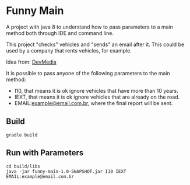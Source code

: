 # Funny Main    
A project with java 8 to understand how to pass parameters to a main method both through IDE and command line.   

This project "checks" vehicles and "sends" an email after it. This could be used by a company that rents vehicles, for example.   

Idea from: [DevMedia](https://www.devmedia.com.br/entendendo-o-parametro-string-args-em-java/29245)   

It is possible to pass anyone of the following parameters to the main method:   
* I10, that means it is ok ignore vehicles that have more than 10 years.   
* IEXT, that means it is ok ignore vehicles that are already on the road.   
* EMAIL:example@email.com.br, where the final report will be sent.   

## Build   
```shell
gradle build
```

## Run with Parameters   
```shell
cd build/libs
java -jar funny-main-1.0-SNAPSHOT.jar I10 IEXT EMAIL:example@email.com.br
```









